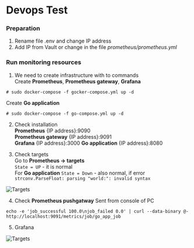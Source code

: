 # Devops Test

### Preparation
1. Rename file .env and change IP address
2. Add IP from Vault or change in the file _prometheus/prometheus.yml_

### Run monitoring resources
1. We need to create infrastructure with to commands  
Create __Prometheus__, __Prometheus gateway__, __Grafana__
~~~
# sudo docker-compose -f gocker-compose.yml up -d
~~~
Create __Go application__
~~~
# sudo docker-compose -f go-compose.yml up -d
~~~

2. Check installation  
__Prometheus__ {IP address}:9090  
__Prometheus gateway__ {IP address}:9091  
__Grafana__ {IP address}:3000 
__Go application__ {IP address}:8080

3. Check targets  
Go to __Prometheus -> targets__  
```State = UP``` - it is normal  
For __Go application__  ```State = Down``` - also normal, if error ```strconv.ParseFloat: parsing "world:": invalid syntax```  

![Targets](img/prom_targets.jpg)

4. Check __Prometheus pushgatway__
Sent from console of PC  
~~~
echo -e 'job_successful 100.0\njob_failed 0.0' | curl --data-binary @-  http://localhost:9091/metrics/job/go_app_job
~~~

5. Grafana  

![Targets](img/Grafana_dash.jpg)
